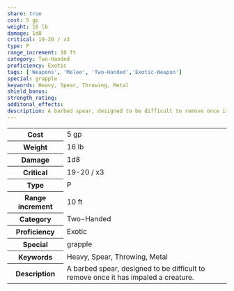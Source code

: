 ```yaml
---
share: true
cost: 5 gp
weight: 16 lb
damage: 1d8
critical: 19-20 / x3
type: P
range_increment: 10 ft
category: Two-Handed
proficiency: Exotic
tags: ['Weapons', 'Melee', 'Two-Handed','Exotic-Weapon']
special: grapple
keywords: Heavy, Spear, Throwing, Metal
shield_bonus: 
strength_rating: 
additonal_effects: 
description: A barbed spear, designed to be difficult to remove once it has impaled a creature.
---
```

<p><span style="overflow-x: auto;"><table><tbody><tr><th>Cost</th><td>5 gp</td></tr><tr><th>Weight</th><td>16 lb</td></tr><tr><th>Damage</th><td>1d8</td></tr><tr><th>Critical</th><td>19-20 / x3</td></tr><tr><th>Type</th><td>P</td></tr><tr><th>Range increment</th><td>10 ft</td></tr><tr><th>Category</th><td>Two-Handed</td></tr><tr><th>Proficiency</th><td>Exotic</td></tr><tr><th>Special</th><td>grapple</td></tr><tr><th>Keywords</th><td>Heavy, Spear, Throwing, Metal</td></tr><tr><th>Description</th><td>A barbed spear, designed to be difficult to remove once it has impaled a creature.</td></tr></tbody></table></span></p>